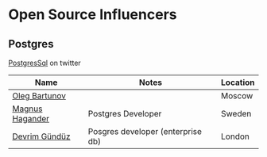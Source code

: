 
# Open Source Influencers 


## Postgres 
[PostgresSql](https://twitter.com/PostgreSQL) on twitter

|  Name | Notes   | Location  |
|--|--|--| 
|  [Oleg Bartunov](https://twitter.com/obartunov) |  |  Moscow | 
|  [Magnus Hagander](https://twitter.com/magnushagander) |  Postgres Developer  | Sweden | 
|  [Devrim Gündüz](https://twitter.com/DevrimGunduz) |  Posgres developer (enterprise db) | London | 

<!--stackedit_data:
eyJoaXN0b3J5IjpbLTEyNzQzNDg4NDUsLTEzNjg0MTg2ODEsLT
IwMzQwOTcxMzldfQ==
-->
